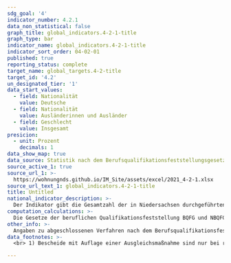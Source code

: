 ```yaml
---
sdg_goal: '4'
indicator_number: 4.2.1
data_non_statistical: false
graph_title: global_indicators.4-2-1-title
graph_type: bar
indicator_name: global_indicators.4-2-1-title
indicator_sort_order: 04-02-01
published: true
reporting_status: complete
target_name: global_targets.4-2-title
target_id: '4.2'
un_designated_tier: '1'
data_start_values:
  - field: Nationalität
    value: Deutsche
  - field: Nationalität
    value: Ausländerinnen und Ausländer
  - field: Geschlecht
    value: Insgesamt
presicion:
  - unit: Prozent
    decimals: 1
data_show_map: true
data_source: Statistik nach dem Berufsqualifikationsfeststellungsgesetz sowie dem Niedersächsischen Berufsqualifikationsfeststellungsgesetz
source_active_1: true
source_url_1: >-
  https://wohnungnds.github.io/IM_Site/assets/excel/2021_4-2-1.xlsx
source_url_text_1: global_indicators.4-2-1-title
title: Untitled
national_indicator_description: >-
  Der Indikator gibt die Gesamtzahl der in Niedersachsen durchgeführten Anerkennungsverfahren nach dem Berufsqualifikationsfeststellungsgesetz (BQFG) und dem niedersächsischen Berufsqualifikationsgesetz (NBQFG) sowie die Zahl der davon abgeschlossenen Verfahren nach der getroffenen Entscheidung an. Separat ausgewiesen werden Verfahren in der Berufshauptgruppe der medizinischen Gesundheitsberufe, da diese den überwiegenden Teil der Verfahren darstellten.
computation_calculations: >-
  Die Gesetze der beruflichen Qualifikationsfeststellung BQFG und NBQFG regeln das Verfahren zur Anerkennung im Ausland erworbener Berufsqualifikationen in Deutschland. In diesem Zuge wurde erstmals ein allgemeiner rechtlicher Anspruch auf ein berufliches Anerkennungsverfahren für alle Ausländerinnen und Ausländer formuliert. Ein solcher bestand für Ausländerinnen und Ausländer aus Drittstaaten (Nicht-EU-Staaten) bislang nicht. Dieser Personenkreis kann seither im Ausland erworbene Ausbildungsnachweise auf Gleichwertigkeit prüfen lassen. Für Bürgerinnen und Bürger aus EU-Staaten erfolgt für bestimmte, reglementierte Berufe (u.a. Krankenpflegerinnen und Krankenpfleger, Geburtshelferinnen und Geburtshelfer, Architektinnen und Architekten) aufgrund einheitlicher Ausbildungsstandards eine automatische Anerkennung der Berufsqualifikation.
other_info: >-
  Angaben zu abgeschlossenen Verfahren nach dem Berufsqualifikationsfeststellungsgesetz (BQFG) auf Bundesebene sind auf der Homepage des Statistischen Bundesamtes im Bereich berufliche Bildung verfügbar.
data_footnotes: >-
  <br> 1) Bescheide mit Auflage einer Ausgleichsmaßnahme sind nur bei reglementierten Berufen möglich. <br> 2) Bescheide mit beschränktem positiven Berufszugang nach Handwerksordnung(HwO) sind nur bei reglementierten Berufen im Handwerk möglich. <br> 3) Bescheide mit teilweiser Gleichwertigkeit der Berufsqualifikation sind nur bei nicht-reglementierten Berufen möglich. <br> 4) Bescheide "positiv-partieller Berufszugang" sind nur bei reglementierten Berufen möglich. <br> 5) Aus Datenschutzgründen sind alle Daten (Absolutwerte) jeweils auf ein Vielfaches von 3 gerundet. Der Insgesamtwert kann deshalb von der Summe der Einzelwerte abweichen.

---
```


